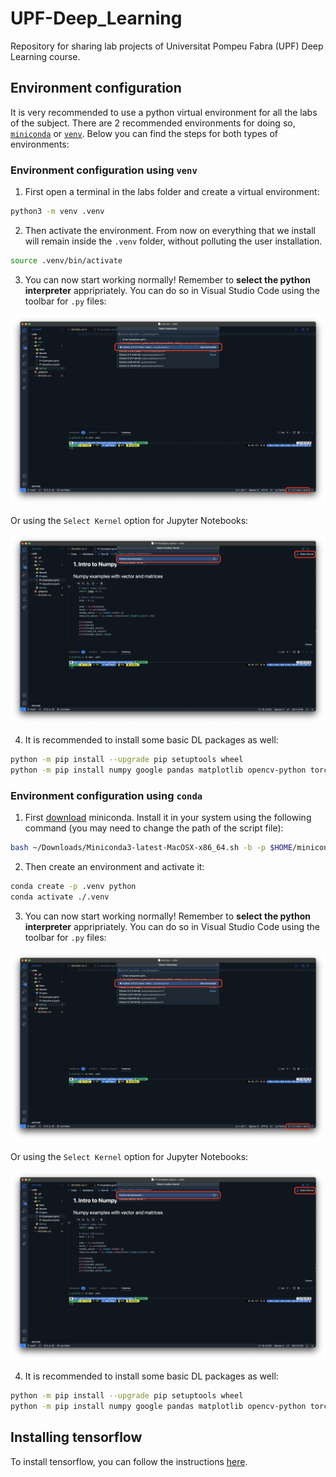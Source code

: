 # UPF-Deep_Learning
Repository for sharing lab projects of Universitat Pompeu Fabra (UPF) Deep Learning course.

## Environment configuration

It is very recommended to use a python virtual environment for all the labs of the subject. There are 2 recommended environments for doing so, [`miniconda`](https://docs.conda.io/en/latest/miniconda.html#) or [`venv`](https://docs.python.org/3/library/venv.html). Below you can find the steps for both types of environments:

### Environment configuration using `venv`

1. First open a terminal in the labs folder and create a virtual environment:

```bash
python3 -m venv .venv
```

2. Then activate the environment. From now on everything that we install will remain inside the `.venv` folder, without polluting the user installation.

```bash
source .venv/bin/activate
```

3. You can now start working normally! Remember to **select the python interpreter** appripriately. You can do so in Visual Studio Code using the toolbar for `.py` files:

![](assets/Screenshot%202023-04-20%20at%2013.51.38.png)

Or using the `Select Kernel` option for Jupyter Notebooks:

![](assets/Screenshot%202023-04-20%20at%2013.52.49.png)

4. It is recommended to install some basic DL packages as well:

```bash
python -m pip install --upgrade pip setuptools wheel
python -m pip install numpy google pandas matplotlib opencv-python torch
```

### Environment configuration using `conda`

1. First [download](https://docs.conda.io/en/latest/miniconda.html#latest-miniconda-installer-links) miniconda. Install it in your system using the following command (you may need to change the path of the script file):

```bash
bash ~/Downloads/Miniconda3-latest-MacOSX-x86_64.sh -b -p $HOME/miniconda
```

2. Then create an environment and activate it:

```bash
conda create -p .venv python
conda activate ./.venv
```

3. You can now start working normally! Remember to **select the python interpreter** appripriately. You can do so in Visual Studio Code using the toolbar for `.py` files:

![](assets/Screenshot%202023-04-20%20at%2013.51.38.png)

Or using the `Select Kernel` option for Jupyter Notebooks:

![](assets/Screenshot%202023-04-20%20at%2013.52.49.png)

4. It is recommended to install some basic DL packages as well:

```bash
python -m pip install --upgrade pip setuptools wheel
python -m pip install numpy google pandas matplotlib opencv-python torch
```

## Installing tensorflow

To install tensorflow, you can follow the instructions [here](https://www.tensorflow.org/install/pip#step-by-step_instructions).





